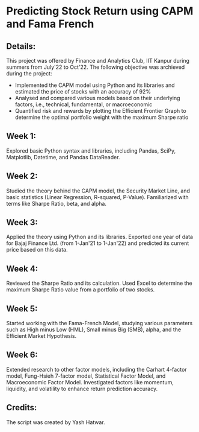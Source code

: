 # Predicting Stock Return using CAPM and Fama French

## Details:

This project was offered by Finance and Analytics Club, IIT Kanpur during summers from July'22 to Oct'22. The following objective was archieved during the project:
- Implemented the CAPM model using Python and its libraries and estimated the price of stocks with an accuracy of 92%
- Analysed and compared various models based on their underlying factors, i.e., technical, fundamental, or macroeconomic
- Quantified risk and rewards by plotting the Efficient Frontier Graph to determine the optimal portfolio weight with the maximum Sharpe ratio

## Week 1:    
Explored basic Python syntax and libraries, including Pandas, SciPy, Matplotlib, Datetime, and Pandas DataReader.

## Week 2:
Studied the theory behind the CAPM model, the Security Market Line, and basic statistics (Linear Regression, R-squared, P-Value). Familiarized with terms like Sharpe Ratio, beta, and alpha.
## Week 3:
Applied the theory using Python and its libraries. Exported one year of data for Bajaj Finance Ltd. (from 1-Jan'21 to 1-Jan'22) and predicted its current price based on this data.
## Week 4:
Reviewed the Sharpe Ratio and its calculation. Used Excel to determine the maximum Sharpe Ratio value from a portfolio of two stocks.

## Week 5:
Started working with the Fama-French Model, studying various parameters such as High minus Low (HML), Small minus Big (SMB), alpha, and the Efficient Market Hypothesis.
## Week 6:
Extended research to other factor models, including the Carhart 4-factor model, Fung-Hsieh 7-factor model, Statistical Factor Model, and Macroeconomic Factor Model. Investigated factors like momentum, liquidity, and volatility to enhance return prediction accuracy.  
## Credits:
The script was created by Yash Hatwar.
